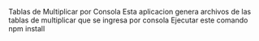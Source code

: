 Tablas de Multiplicar por Consola
Esta aplicacion genera archivos de las tablas de multiplicar que se ingresa por consola
Ejecutar este comando
npm install